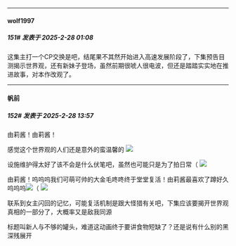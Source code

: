 ﻿
*****

####  wolf1997  
##### 151#       发表于 2025-2-28 01:08

这集主打一个CP交换是吧，结尾果不其然开始进入高速发展阶段了，下集预告目测揭示世界观，还有新妹子登场，虽然前期很唬人很电波，但还是踏踏实实地在推进故事，对本作改观了。


*****

####  帆前  
##### 152#       发表于 2025-2-28 13:57

由莉酱！由莉酱！

感觉这个世界观的人们还是意外的蛮温馨的
<img src="https://p.sda1.dev/22/99969f7221efb06203e6ad17a61eb55d/Screenshot_20250228_122126_com.huawei.browser.jpg" referrerpolicy="no-referrer">

设施维护得太好了该不会是什么伏笔吧，虽然也可能只是为了拍日常（
<img src="https://p.sda1.dev/22/86712aeb8af07d88d7e704487614fe43/Screenshot_20250228_123144_com.huawei.browser.jpg" referrerpolicy="no-referrer">

由莉酱！呜呜呜我们可萌可帅的大金毛咚咚终于堂堂复活！由莉酱最喜欢了蹲好久呜呜呜<img src="https://static.saraba1st.com/image/smiley/face/88.gif" referrerpolicy="no-referrer">（
<img src="https://p.sda1.dev/22/75e0f15a16295e3f6d743afdcc3b1788/Screenshot_20250228_134553_com.huawei.browser.jpg" referrerpolicy="no-referrer">

联系到女主闪回的记忆，可能复活机制是跟大怪猎有关吧，下集应该要揭开世界观真相的一部分了，大概率又是敌我同源

标题叫新人与不够的罐头，难道这动画终于要讲食物短缺了？还是说有什么别的黑深残展开

